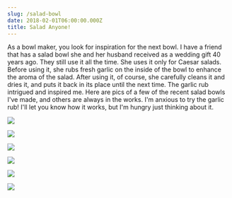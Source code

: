 ```yaml
---
slug: /salad-bowl
date: 2018-02-01T06:00:00.000Z
title: Salad Anyone!
---
```

As a bowl maker, you look for inspiration for the next bowl.  I have a friend that has a salad bowl she and her husband received as a wedding gift 40 years ago.  They still use it all the time.  She uses it only for Caesar salads.  Before using it, she rubs fresh garlic on the inside of the bowl to enhance the aroma of the salad.  After using it, of course, she carefully cleans it and dries it, and puts it back in its place until the next time.  The garlic rub intrigued and inspired me.  Here are pics of a few of the recent salad bowls I've made, and others are always in the works.  I'm anxious to try the garlic rub!  I'll let you know how it works, but I'm hungry just thinking about it.

![](https://res.cloudinary.com/dy6lb8vna/image/upload/v1567685603/GB%20Bowlworks%20Gallery/1919_a.jpg)

![](https://res.cloudinary.com/dy6lb8vna/image/upload/v1567648331/GB%20Bowlworks%20Gallery/1918e.jpg)

![](https://res.cloudinary.com/dy6lb8vna/image/upload/v1568165931/GB%20Bowlworks%20Gallery/1920b.jpg)

![](https://res.cloudinary.com/dy6lb8vna/image/upload/v1565832311/GB%20Bowlworks%20Gallery/1917a.jpg)

![](https://res.cloudinary.com/dy6lb8vna/image/upload/w_800,c_fit/v1548276582/GB%20Bowlworks%20Gallery/IMG_2782a.jpg)

![](https://res.cloudinary.com/dy6lb8vna/image/upload/w_800,c_fit/v1548276581/GB%20Bowlworks%20Gallery/DSC_3192a.jpg)
